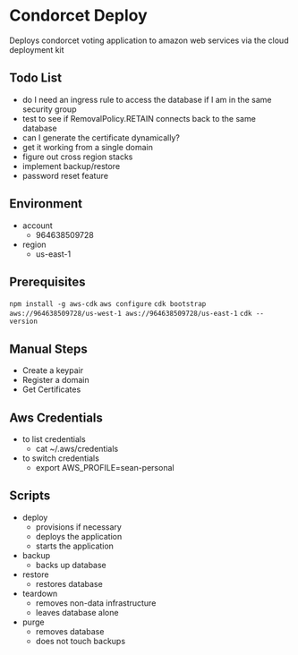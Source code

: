 # Condorcet Deploy
Deploys condorcet voting application to amazon web services via the cloud deployment kit

## Todo List
- do I need an ingress rule to access the database if I am in the same security group
- test to see if RemovalPolicy.RETAIN connects back to the same database
- can I generate the certificate dynamically?
- get it working from a single domain
- figure out cross region stacks
- implement backup/restore
- password reset feature

## Environment
- account
  - 964638509728
- region
  - us-east-1

## Prerequisites

`npm install -g aws-cdk`
`aws configure`
`cdk bootstrap aws://964638509728/us-west-1 aws://964638509728/us-east-1`
`cdk --version`

## Manual Steps
- Create a keypair
- Register a domain
- Get Certificates

## Aws Credentials
- to list credentials
  - cat ~/.aws/credentials
- to switch credentials
  - export AWS_PROFILE=sean-personal

## Scripts
- deploy
    - provisions if necessary
    - deploys the application
    - starts the application
- backup
    - backs up database
- restore
    - restores database
- teardown
    - removes non-data infrastructure
    - leaves database alone
- purge
    - removes database
    - does not touch backups
